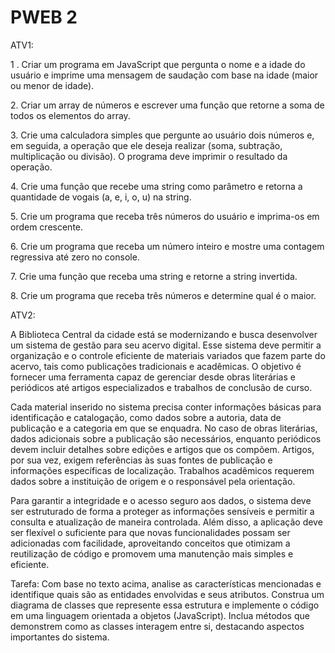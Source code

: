 # PWEB 2

ATV1:

1 . Criar um programa em JavaScript que pergunta o nome e a idade do usuário e imprime uma mensagem de saudação com base na idade (maior ou menor de idade).

2. Criar um array de números e escrever uma função que retorne a soma de todos os elementos do array.

3. Crie uma calculadora simples que pergunte ao usuário dois números e, em seguida, a operação que ele deseja realizar (soma, subtração, multiplicação ou divisão). O programa deve imprimir o resultado da operação.

4. Crie uma função que recebe uma string como parâmetro e retorna a quantidade de vogais (a, e, i, o, u) na string.

5. Crie um programa que receba três números do usuário e imprima-os em ordem crescente.

6. Crie um programa que receba um número inteiro e mostre uma contagem regressiva até zero no console.

7. Crie uma função que receba uma string e retorne a string invertida.

8. Crie um programa que receba três números e determine qual é o maior.

ATV2:

A Biblioteca Central da cidade está se modernizando e busca desenvolver um sistema de gestão para seu acervo digital. Esse sistema deve permitir a organização e o controle eficiente de materiais variados que fazem parte do acervo, tais como publicações tradicionais e acadêmicas. O objetivo é fornecer uma ferramenta capaz de gerenciar desde obras literárias e periódicos até artigos especializados e trabalhos de conclusão de curso.

Cada material inserido no sistema precisa conter informações básicas para identificação e catalogação, como dados sobre a autoria, data de publicação e a categoria em que se enquadra. No caso de obras literárias, dados adicionais sobre a publicação são necessários, enquanto periódicos devem incluir detalhes sobre edições e artigos que os compõem. Artigos, por sua vez, exigem referências às suas fontes de publicação e informações específicas de localização. Trabalhos acadêmicos requerem dados sobre a instituição de origem e o responsável pela orientação.

Para garantir a integridade e o acesso seguro aos dados, o sistema deve ser estruturado de forma a proteger as informações sensíveis e permitir a consulta e atualização de maneira controlada. Além disso, a aplicação deve ser flexível o suficiente para que novas funcionalidades possam ser adicionadas com facilidade, aproveitando conceitos que otimizam a reutilização de código e promovem uma manutenção mais simples e eficiente.

Tarefa: Com base no texto acima, analise as características mencionadas e identifique quais são as entidades envolvidas e seus atributos. Construa um diagrama de classes que represente essa estrutura e implemente o código em uma linguagem orientada a objetos (JavaScript). Inclua métodos que demonstrem como as classes interagem entre si, destacando aspectos importantes do sistema.
